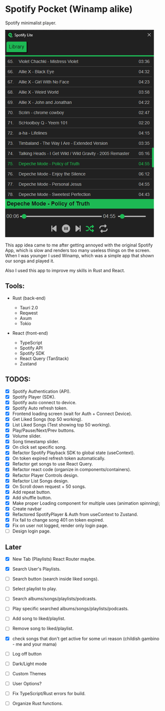 # Spotify Pocket (Winamp alike)

Spotify minimalist player.

![Spotify Pocket](./spotify-lite.png)

This app idea came to me after getting annoyed with the original Spotify App, which is slow and renders too many useless things on the screen. When I was younger I used Winamp, which was a simple app that shown our songs and played it. 

Also I used this app to improve my skills in Rust and React. 

## Tools:
- Rust (back-end) 
    - Tauri 2.0
    - Reqwest
    - Axum
    - Tokio
 
- React (front-end)
    - TypeScript
    - Spotify API
    - Spotify SDK
    - React Query (TanStack)
    - Zustand

## TODOS:
- [x] Spotify Authentication (API).
- [x] Spotify Player (SDK).
- [x] Spotify auto connect to device.
- [x] Spotify Auto refresh token.
- [x] Frontend loading screen (wait for Auth + Connect Device).
- [x] Get Liked Songs (top 50 working).
- [x] List Liked Songs (Test showing top 50 working).
- [x] Play/Pause/Next/Prev buttons.
- [x] Volume slider.
- [x] Song timestamp slider.
- [x] On click set specific song.
- [x] Refactor Spotify Playback SDK to global state (useContext).
- [x] On token expired refresh token automatically.
- [x] Refactor get songs to use React Query.
- [x] Refactor react code (organize in components/containers).
- [x] Refactor Player Controls design.
- [x] Refactor List Songs design.
- [x] On Scroll down request + 50 songs.
- [x] Add repeat button.
- [x] Add shuffle button.
- [x] Make proper Loading component for multiple uses (animation spinning);
- [x] Create navbar
- [x] Refactored SpotifyPlayer & Auth from useContext to Zustand.
- [x] Fix fail to change song 401 on token expired.
- [x] Fix on user not logged, render only login page.
- [ ] Design login page.

## Later
- [x] New Tab (Playlists) React Router maybe. 
- [x] Search User's Playlists.
- [ ] Search button (search inside liked songs).
- [ ] Select playlist to play.
- [ ] Search albums/songs/playlists/podcasts.
- [ ] Play specific searched albums/songs/playlists/podcasts.
- [ ] Add song to liked/playlist.
- [ ] Remove song to liked/playlist.
- [x] check songs that don't get active for some uri reason (childish gambino - me and your mama)
- [ ] Log off button
- [ ] Dark/Light mode
- [ ] Custom Themes
- [ ] User Options?
- [ ] Fix TypeScript/Rust errors for build.
- [ ] Organize Rust functions.


